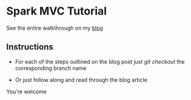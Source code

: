 Spark MVC Tutorial
===================

See the entire walkthrough on my [blog](http://taywils.me/2013/11/05/javasparkframeworktutorial.html)

## Instructions

- For each of the steps outlined on the blog post just _git checkout_ the corresponding branch name

- Or just follow along and read through the blog article

You're welcome
